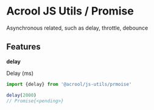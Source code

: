 # Acrool JS Utils / Promise

<p>
    Asynchronous related, such as delay, throttle, debounce
</p>



## Features

**delay**

Delay (ms)

```ts
import {delay} from '@acrool/js-utils/prmoise'

delay(2000)
// Promise{<pending>}
```
